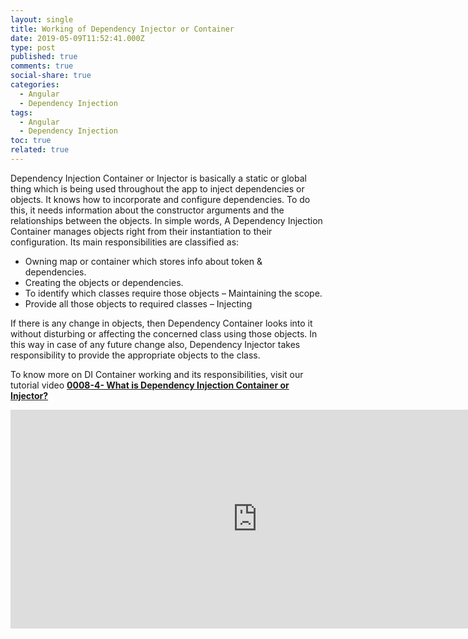 ```yaml
---
layout: single
title: Working of Dependency Injector or Container
date: 2019-05-09T11:52:41.000Z
type: post
published: true
comments: true
social-share: true
categories:
  - Angular
  - Dependency Injection
tags:
  - Angular
  - Dependency Injection
toc: true
related: true
---
```


<p>Dependency Injection Container or Injector is basically a static or global thing which is being used throughout the app to inject dependencies or objects. It knows how to incorporate and configure dependencies. To do this, it needs information about the constructor arguments and the relationships between the objects. In simple words, A Dependency Injection Container manages objects right from their instantiation to their configuration. Its main responsibilities are classified as:</p>
<ul>
<li>Owning map or container which stores info about token &amp; dependencies.</li>
<li>Creating the objects or dependencies.</li>
<li>To identify which classes require those objects – Maintaining the scope.</li>
<li>Provide all those objects to required classes – Injecting</li>
</ul>
<p>If there is any change in objects, then Dependency Container looks into it without disturbing or affecting the concerned class using those objects. In this way in case of any future change also, Dependency Injector takes responsibility to provide the appropriate objects to the class.</p>
<p>To know more on DI Container working and its responsibilities, visit our tutorial video <a href="https://www.youtube.com/watch?v=nf-4vmqcYYY" target="_blank" rel="noopener noreferrer"><strong>0008-4- What is Dependency Injection Container or Injector?</strong></a></p>
<p><iframe width="790" height="350" src="https://www.youtube.com/embed/nf-4vmqcYYY" frameborder="0" allow="accelerometer; autoplay; encrypted-media; gyroscope; picture-in-picture" allowfullscreen></iframe></p>
